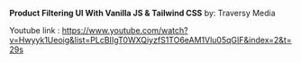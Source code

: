 **Product Filtering UI With Vanilla JS & Tailwind CSS**
by: Traversy Media

Youtube link : https://www.youtube.com/watch?v=Hwyyk1Ueoig&list=PLcBIIgT0WXQiyzfS1TO6eAM1Vlu05qGIF&index=2&t=29s
